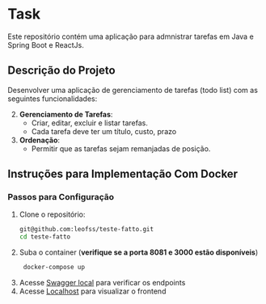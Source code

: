# Task

Este repositório contém uma aplicação para admnistrar tarefas em Java e Spring Boot e ReactJs.

## Descrição do Projeto

Desenvolver uma aplicação de gerenciamento de tarefas (todo list) com as seguintes funcionalidades:

2. **Gerenciamento de Tarefas**:
   - Criar, editar, excluir e listar tarefas.
   - Cada tarefa deve ter um título, custo, prazo
3. **Ordenação**:
   - Permitir que as tarefas sejam remanjadas de posição.

## Instruções para Implementação Com Docker

### Passos para Configuração

1. Clone o repositório:   
    ```bash
    git@github.com:leofss/teste-fatto.git
    cd teste-fatto
    ```
2. Suba o container (**verifique se a porta 8081 e 3000 estão disponíveis**)
   ```bash
    docker-compose up
    ```
3. Acesse [Swagger local](http://localhost:8081/swagger-ui/index.html) para verificar os endpoints
4. Acesse [Localhost](http://localhost:3000) para visualizar o frontend
